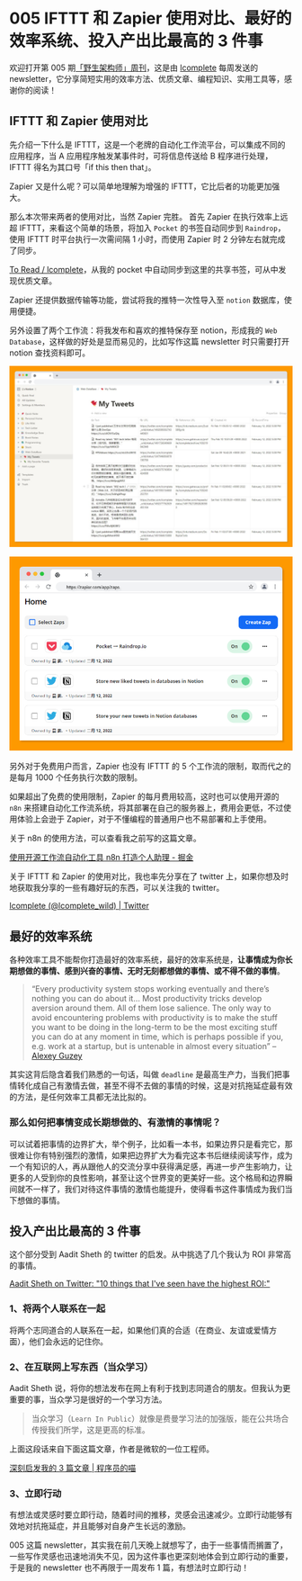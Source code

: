 # 005 IFTTT 和 Zapier 使用对比、最好的效率系统、投入产出比最高的 3 件事

欢迎打开第 005 期[「野生架构师」周刊](https://www.getrevue.co/profile/lcomplete)，这是由 [lcomplete](https://github.com/lcomplete) 每周发送的 newsletter，它分享简短实用的效率方法、优质文章、编程知识、实用工具等，感谢你的阅读！

## IFTTT 和 Zapier 使用对比

先介绍一下什么是 IFTTT，这是一个老牌的自动化工作流平台，可以集成不同的应用程序，当 A 应用程序触发某事件时，可将信息传送给 B 程序进行处理，IFTTT 得名为其口号「if this then that」。

Zapier 又是什么呢？可以简单地理解为增强的 IFTTT，它比后者的功能更加强大。

那么本次带来两者的使用对比，当然 Zapier 完胜。
首先 Zapier 在执行效率上远超 IFTTT，来看这个简单的场景，将加入 `Pocket` 的书签自动同步到 `Raindrop`，使用 IFTTT 时平台执行一次需间隔 1 小时，而使用 Zapier 时 2 分钟左右就完成了同步。

[To Read / lcomplete](https://raindrop.io/lcomplete/to-read-23073692)，从我的 pocket 中自动同步到这里的共享书签，可从中发现优质文章。

Zapier 还提供数据传输等功能，尝试将我的推特一次性导入至 `notion` 数据库，使用便捷。

另外设置了两个工作流：将我发布和喜欢的推特保存至 notion，形成我的 `Web Database`，这样做的好处是显而易见的，比如写作这篇 newsletter 时只需要打开 notion 查找资料即可。

![notion](./005/notionweb.jpeg)

![zaps](./005/zaps.png)

另外对于免费用户而言，Zapier 也没有 IFTTT 的 5 个工作流的限制，取而代之的是每月 1000 个任务执行次数的限制。

如果超出了免费的使用限制，Zapier 的每月费用较高，这时也可以使用开源的 `n8n` 来搭建自动化工作流系统，将其部署在自己的服务器上，费用会更低，不过使用体验上会逊于 Zapier，对于不懂编程的普通用户也不易部署和上手使用。

关于 n8n 的使用方法，可以查看我之前写的这篇文章。

[使用开源工作流自动化工具 n8n 打造个人助理 - 掘金](https://juejin.cn/post/6964671068678127652)

关于 IFTTT 和 Zapier 的使用对比，我也率先分享在了 twitter 上，如果你想及时地获取我分享的一些有趣好玩的东西，可以关注我的 twitter。

[lcomplete (@lcomplete_wild) | Twitter](https://twitter.com/lcomplete_wild)

## 最好的效率系统

各种效率工具不能帮你打造最好的效率系统，最好的效率系统是，**让事情成为你长期想做的事情、感到兴奋的事情、无时无刻都想做的事情、或不得不做的事情**。

> “Every productivity system stops working eventually and there’s nothing you can do about it… Most productivity tricks develop aversion around them. All of them lose salience. The only way to avoid encountering problems with productivity is to make the stuff you want to be doing in the long-term to be the most exciting stuff you can do at any moment in time, which is perhaps possible if you, e.g. work at a startup, but is untenable in almost every situation” – [Alexey Guzey](https://guzey.com/productivity/)

其实这背后隐含着我们熟悉的一句话，叫做 `deadline` 是最高生产力，当我们把事情转化成自己有激情去做，甚至不得不去做的事情的时候，这是对抗拖延症最有效的方法，是任何效率工具都无法比拟的。

### 那么如何把事情变成长期想做的、有激情的事情呢？

可以试着把事情的边界扩大，举个例子，比如看一本书，如果边界只是看完它，那很难让你有特别强烈的激情，如果把边界扩大为看完这本书后继续阅读写作，成为一个有知识的人，再从跟他人的交流分享中获得满足感，再进一步产生影响力，让更多的人受到你的良性影响，甚至让这个世界变的更美好一些。这个格局和边界瞬间就不一样了，我们对待这件事情的激情也能提升，使得看书这件事情成为我们当下想做的事情。

## 投入产出比最高的 3 件事

这个部分受到 Aadit Sheth 的 twitter 的启发。从中挑选了几个我认为 ROI 非常高的事情。

[Aadit Sheth on Twitter: "10 things that I've seen have the highest ROI:"](https://twitter.com/aaditsh/status/1490374744667041793)

### 1、将两个人联系在一起

将两个志同道合的人联系在一起，如果他们真的合适（在商业、友谊或爱情方面），他们会永远的记住你。

### 2、在互联网上写东西（当众学习）

Aadit Sheth 说，将你的想法发布在网上有利于找到志同道合的朋友。但我认为更重要的事，当众学习是很好的一个学习方法。

> 当众学习（`Learn In Public`）就像是费曼学习法的加强版，能在公共场合传授我们所学，这是更高的标准。

上面这段话来自下面这篇文章，作者是微软的一位工程师。

[深刻启发我的 3 篇文章 | 程序员的喵](https://catcoding.me/2022/01/10/share-3-articles.html)

### 3、立即行动

有想法或灵感时要立即行动，随着时间的推移，灵感会迅速减少。立即行动能够有效地对抗拖延症，并且能够对自身产生长远的激励。

005 这篇 newsletter，其实我在前几天晚上就想写了，由于一些事情而搁置了，一些写作灵感也迅速地消失不见，因为这件事也更深刻地体会到立即行动的重要，于是我的 newsletter 也不再限于一周发布 1 篇，有想法时立即行动！
